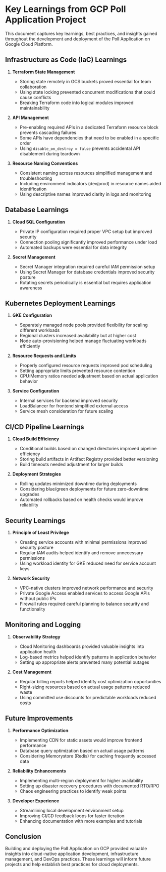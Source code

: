 # Key Learnings from GCP Poll Application Project

This document captures key learnings, best practices, and insights gained throughout the development and deployment of the Poll Application on Google Cloud Platform.

## Infrastructure as Code (IaC) Learnings

1. **Terraform State Management**
   - Storing state remotely in GCS buckets proved essential for team collaboration
   - Using state locking prevented concurrent modifications that could cause conflicts
   - Breaking Terraform code into logical modules improved maintainability

2. **API Management**
   - Pre-enabling required APIs in a dedicated Terraform resource block prevents cascading failures
   - Some APIs have dependencies that need to be enabled in a specific order
   - Using `disable_on_destroy = false` prevents accidental API disablement during teardown

3. **Resource Naming Conventions**
   - Consistent naming across resources simplified management and troubleshooting
   - Including environment indicators (dev/prod) in resource names aided identification
   - Using descriptive names improved clarity in logs and monitoring

## Database Learnings

1. **Cloud SQL Configuration**
   - Private IP configuration required proper VPC setup but improved security
   - Connection pooling significantly improved performance under load
   - Automated backups were essential for data integrity

2. **Secret Management**
   - Secret Manager integration required careful IAM permission setup
   - Using Secret Manager for database credentials improved security posture
   - Rotating secrets periodically is essential but requires application awareness

## Kubernetes Deployment Learnings

1. **GKE Configuration**
   - Separately managed node pools provided flexibility for scaling different workloads
   - Regional clusters increased availability but at higher cost
   - Node auto-provisioning helped manage fluctuating workloads efficiently

2. **Resource Requests and Limits**
   - Properly configured resource requests improved pod scheduling
   - Setting appropriate limits prevented resource contention
   - CPU:Memory ratios needed adjustment based on actual application behavior

3. **Service Configuration**
   - Internal services for backend improved security
   - LoadBalancer for frontend simplified external access
   - Service mesh consideration for future scaling

## CI/CD Pipeline Learnings

1. **Cloud Build Efficiency**
   - Conditional builds based on changed directories improved pipeline efficiency
   - Storing build artifacts in Artifact Registry provided better versioning
   - Build timeouts needed adjustment for larger builds

2. **Deployment Strategies**
   - Rolling updates minimized downtime during deployments
   - Considering blue/green deployments for future zero-downtime upgrades
   - Automated rollbacks based on health checks would improve reliability

## Security Learnings

1. **Principle of Least Privilege**
   - Creating service accounts with minimal permissions improved security posture
   - Regular IAM audits helped identify and remove unnecessary permissions
   - Using workload identity for GKE reduced need for service account keys

2. **Network Security**
   - VPC-native clusters improved network performance and security
   - Private Google Access enabled services to access Google APIs without public IPs
   - Firewall rules required careful planning to balance security and functionality

## Monitoring and Logging

1. **Observability Strategy**
   - Cloud Monitoring dashboards provided valuable insights into application health
   - Log-based metrics helped identify patterns in application behavior
   - Setting up appropriate alerts prevented many potential outages

2. **Cost Management**
   - Regular billing reports helped identify cost optimization opportunities
   - Right-sizing resources based on actual usage patterns reduced waste
   - Using committed use discounts for predictable workloads reduced costs

## Future Improvements

1. **Performance Optimization**
   - Implementing CDN for static assets would improve frontend performance
   - Database query optimization based on actual usage patterns
   - Considering Memorystore (Redis) for caching frequently accessed data

2. **Reliability Enhancements**
   - Implementing multi-region deployment for higher availability
   - Setting up disaster recovery procedures with documented RTO/RPO
   - Chaos engineering practices to identify weak points

3. **Developer Experience**
   - Streamlining local development environment setup
   - Improving CI/CD feedback loops for faster iteration
   - Enhancing documentation with more examples and tutorials

## Conclusion

Building and deploying the Poll Application on GCP provided valuable insights into cloud-native application development, infrastructure management, and DevOps practices. These learnings will inform future projects and help establish best practices for cloud deployments. 